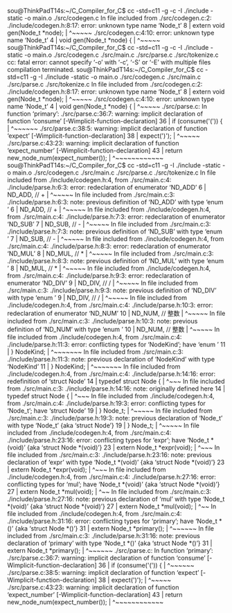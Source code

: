 sou@ThinkPadT14s:~/C_Compiler_for_C$ cc -std=c11 -g -c -I ./include -static -o main.o ./src/codegen.c 
In file included from ./src/codegen.c:2:
./include/codegen.h:8:17: error: unknown type name ‘Node_t’
    8 | extern void gen(Node_t *node);
      |                 ^~~~~~
./src/codegen.c:4:10: error: unknown type name ‘Node_t’
    4 | void gen(Node_t *node) {
      |          ^~~~~~
sou@ThinkPadT14s:~/C_Compiler_for_C$ cc -std=c11 -g -c -I ./include -static -o main.o ./src/codegen.c ./src/main.c ./src/parse.c ./src/tokenize.c 
cc: fatal error: cannot specify ‘-o’ with ‘-c’, ‘-S’ or ‘-E’ with multiple files
compilation terminated.
sou@ThinkPadT14s:~/C_Compiler_for_C$ cc -std=c11 -g -I ./include -static -o main.o ./src/codegen.c ./src/main.c ./src/parse.c ./src/tokenize.c 
In file included from ./src/codegen.c:2:
./include/codegen.h:8:17: error: unknown type name ‘Node_t’
    8 | extern void gen(Node_t *node);
      |                 ^~~~~~
./src/codegen.c:4:10: error: unknown type name ‘Node_t’
    4 | void gen(Node_t *node) {
      |          ^~~~~~
./src/parse.c: In function ‘primary’:
./src/parse.c:36:7: warning: implicit declaration of function ‘consume’ [-Wimplicit-function-declaration]
   36 |   if (consume('(')) {
      |       ^~~~~~~
./src/parse.c:38:5: warning: implicit declaration of function ‘expect’ [-Wimplicit-function-declaration]
   38 |     expect(')');
      |     ^~~~~~
./src/parse.c:43:23: warning: implicit declaration of function ‘expect_number’ [-Wimplicit-function-declaration]
   43 |   return new_node_num(expect_number());
      |                       ^~~~~~~~~~~~~
sou@ThinkPadT14s:~/C_Compiler_for_C$ cc -std=c11 -g -I ./include -static -o main.o ./src/codegen.c ./src/main.c ./src/parse.c ./src/tokenize.c 
In file included from ./include/codegen.h:4,
                 from ./src/main.c:4:
./include/parse.h:6:3: error: redeclaration of enumerator ‘ND_ADD’
    6 |   ND_ADD,                               // +
      |   ^~~~~~
In file included from ./src/main.c:3:
./include/parse.h:6:3: note: previous definition of ‘ND_ADD’ with type ‘enum <anonymous>’
    6 |   ND_ADD,                               // +
      |   ^~~~~~
In file included from ./include/codegen.h:4,
                 from ./src/main.c:4:
./include/parse.h:7:3: error: redeclaration of enumerator ‘ND_SUB’
    7 |   ND_SUB,                               // -
      |   ^~~~~~
In file included from ./src/main.c:3:
./include/parse.h:7:3: note: previous definition of ‘ND_SUB’ with type ‘enum <anonymous>’
    7 |   ND_SUB,                               // -
      |   ^~~~~~
In file included from ./include/codegen.h:4,
                 from ./src/main.c:4:
./include/parse.h:8:3: error: redeclaration of enumerator ‘ND_MUL’
    8 |   ND_MUL,                               // *
      |   ^~~~~~
In file included from ./src/main.c:3:
./include/parse.h:8:3: note: previous definition of ‘ND_MUL’ with type ‘enum <anonymous>’
    8 |   ND_MUL,                               // *
      |   ^~~~~~
In file included from ./include/codegen.h:4,
                 from ./src/main.c:4:
./include/parse.h:9:3: error: redeclaration of enumerator ‘ND_DIV’
    9 |   ND_DIV,                               // /
      |   ^~~~~~
In file included from ./src/main.c:3:
./include/parse.h:9:3: note: previous definition of ‘ND_DIV’ with type ‘enum <anonymous>’
    9 |   ND_DIV,                               // /
      |   ^~~~~~
In file included from ./include/codegen.h:4,
                 from ./src/main.c:4:
./include/parse.h:10:3: error: redeclaration of enumerator ‘ND_NUM’
   10 |   ND_NUM,                               // 整数
      |   ^~~~~~
In file included from ./src/main.c:3:
./include/parse.h:10:3: note: previous definition of ‘ND_NUM’ with type ‘enum <anonymous>’
   10 |   ND_NUM,                               // 整数
      |   ^~~~~~
In file included from ./include/codegen.h:4,
                 from ./src/main.c:4:
./include/parse.h:11:3: error: conflicting types for ‘NodeKind’; have ‘enum <anonymous>’
   11 | } NodeKind;
      |   ^~~~~~~~
In file included from ./src/main.c:3:
./include/parse.h:11:3: note: previous declaration of ‘NodeKind’ with type ‘NodeKind’
   11 | } NodeKind;
      |   ^~~~~~~~
In file included from ./include/codegen.h:4,
                 from ./src/main.c:4:
./include/parse.h:14:16: error: redefinition of ‘struct Node’
   14 | typedef struct Node {
      |                ^~~~
In file included from ./src/main.c:3:
./include/parse.h:14:16: note: originally defined here
   14 | typedef struct Node {
      |                ^~~~
In file included from ./include/codegen.h:4,
                 from ./src/main.c:4:
./include/parse.h:19:3: error: conflicting types for ‘Node_t’; have ‘struct Node’
   19 | } Node_t;
      |   ^~~~~~
In file included from ./src/main.c:3:
./include/parse.h:19:3: note: previous declaration of ‘Node_t’ with type ‘Node_t’ {aka ‘struct Node’}
   19 | } Node_t;
      |   ^~~~~~
In file included from ./include/codegen.h:4,
                 from ./src/main.c:4:
./include/parse.h:23:16: error: conflicting types for ‘expr’; have ‘Node_t *(void)’ {aka ‘struct Node *(void)’}
   23 | extern Node_t *expr(void);
      |                ^~~~
In file included from ./src/main.c:3:
./include/parse.h:23:16: note: previous declaration of ‘expr’ with type ‘Node_t *(void)’ {aka ‘struct Node *(void)’}
   23 | extern Node_t *expr(void);
      |                ^~~~
In file included from ./include/codegen.h:4,
                 from ./src/main.c:4:
./include/parse.h:27:16: error: conflicting types for ‘mul’; have ‘Node_t *(void)’ {aka ‘struct Node *(void)’}
   27 | extern Node_t *mul(void);
      |                ^~~
In file included from ./src/main.c:3:
./include/parse.h:27:16: note: previous declaration of ‘mul’ with type ‘Node_t *(void)’ {aka ‘struct Node *(void)’}
   27 | extern Node_t *mul(void);
      |                ^~~
In file included from ./include/codegen.h:4,
                 from ./src/main.c:4:
./include/parse.h:31:16: error: conflicting types for ‘primary’; have ‘Node_t *()’ {aka ‘struct Node *()’}
   31 | extern Node_t *primary();
      |                ^~~~~~~
In file included from ./src/main.c:3:
./include/parse.h:31:16: note: previous declaration of ‘primary’ with type ‘Node_t *()’ {aka ‘struct Node *()’}
   31 | extern Node_t *primary();
      |                ^~~~~~~
./src/parse.c: In function ‘primary’:
./src/parse.c:36:7: warning: implicit declaration of function ‘consume’ [-Wimplicit-function-declaration]
   36 |   if (consume('(')) {
      |       ^~~~~~~
./src/parse.c:38:5: warning: implicit declaration of function ‘expect’ [-Wimplicit-function-declaration]
   38 |     expect(')');
      |     ^~~~~~
./src/parse.c:43:23: warning: implicit declaration of function ‘expect_number’ [-Wimplicit-function-declaration]
   43 |   return new_node_num(expect_number());
      |                       ^~~~~~~~~~~~~
